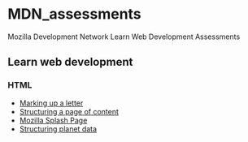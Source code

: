 # MDN_assessments
Mozilla Development Network Learn Web Development Assessments

## Learn web development

### HTML

- [Marking up a letter](https://developer.mozilla.org/en-US/docs/Learn/HTML/Introduction_to_HTML/Marking_up_a_letter)
- [Structuring a page of content](https://developer.mozilla.org/en-US/docs/Learn/HTML/Introduction_to_HTML/Structuring_a_page_of_content)
- [Mozilla Splash Page](https://developer.mozilla.org/en-US/docs/Learn/HTML/Multimedia_and_embedding/Mozilla_splash_page)
- [Structuring planet data](https://developer.mozilla.org/en-US/docs/Learn/HTML/Tables/Structuring_planet_data)
